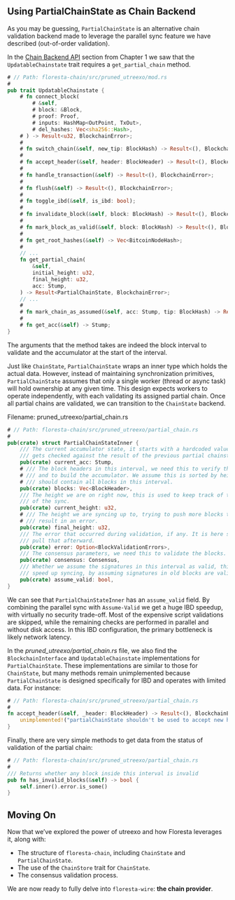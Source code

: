 ## Using PartialChainState as Chain Backend

As you may be guessing, `PartialChainState` is an alternative chain validation backend made to leverage the parallel sync feature we have described (out-of-order validation).

In the [Chain Backend API](ch01-02-chain-backend-api.md) section from Chapter 1 we saw that the `UpdatableChainstate` trait requires a `get_partial_chain` method.

```rust
# // Path: floresta-chain/src/pruned_utreexo/mod.rs
#
pub trait UpdatableChainstate {
    # fn connect_block(
        # &self,
        # block: &Block,
        # proof: Proof,
        # inputs: HashMap<OutPoint, TxOut>,
        # del_hashes: Vec<sha256::Hash>,
    # ) -> Result<u32, BlockchainError>;
    #
    # fn switch_chain(&self, new_tip: BlockHash) -> Result<(), BlockchainError>;
    #
    # fn accept_header(&self, header: BlockHeader) -> Result<(), BlockchainError>;
    #
    # fn handle_transaction(&self) -> Result<(), BlockchainError>;
    #
    # fn flush(&self) -> Result<(), BlockchainError>;
    #
    # fn toggle_ibd(&self, is_ibd: bool);
    #
    # fn invalidate_block(&self, block: BlockHash) -> Result<(), BlockchainError>;
    #
    # fn mark_block_as_valid(&self, block: BlockHash) -> Result<(), BlockchainError>;
    #
    # fn get_root_hashes(&self) -> Vec<BitcoinNodeHash>;
    #
    // ...
    fn get_partial_chain(
        &self,
        initial_height: u32,
        final_height: u32,
        acc: Stump,
    ) -> Result<PartialChainState, BlockchainError>;
    // ...
    #
    # fn mark_chain_as_assumed(&self, acc: Stump, tip: BlockHash) -> Result<bool, BlockchainError>;
    #
    # fn get_acc(&self) -> Stump;
}
```

The arguments that the method takes are indeed the block interval to validate and the accumulator at the start of the interval.

Just like `ChainState`, `PartialChainState` wraps an inner type which holds the actual data. However, instead of maintaining synchronization primitives, `PartialChainState` assumes that only a single worker (thread or async task) will hold ownership at any given time. This design expects workers to operate independently, with each validating its assigned partial chain. Once all partial chains are validated, we can transition to the `ChainState` backend.

Filename: pruned_utreexo/partial_chain.rs

```rust
# // Path: floresta-chain/src/pruned_utreexo/partial_chain.rs
#
pub(crate) struct PartialChainStateInner {
    /// The current accumulator state, it starts with a hardcoded value and
    /// gets checked against the result of the previous partial chainstate.
    pub(crate) current_acc: Stump,
    # /// The block headers in this interval, we need this to verify the blocks
    # /// and to build the accumulator. We assume this is sorted by height, and
    # /// should contain all blocks in this interval.
    pub(crate) blocks: Vec<BlockHeader>,
    /// The height we are on right now, this is used to keep track of the progress
    /// of the sync.
    pub(crate) current_height: u32,
    # /// The height we are syncing up to, trying to push more blocks than this will
    # /// result in an error.
    pub(crate) final_height: u32,
    /// The error that occurred during validation, if any. It is here so we can
    /// pull that afterward.
    pub(crate) error: Option<BlockValidationErrors>,
    /// The consensus parameters, we need this to validate the blocks.
    pub(crate) consensus: Consensus,
    /// Whether we assume the signatures in this interval as valid, this is used to
    /// speed up syncing, by assuming signatures in old blocks are valid.
    pub(crate) assume_valid: bool,
}
```

We can see that `PartialChainStateInner` has an `assume_valid` field. By combining the parallel sync with `Assume-Valid` we get a huge IBD speedup, with virtually no security trade-off. Most of the expensive script validations are skipped, while the remaining checks are performed in parallel and without disk access. In this IBD configuration, the primary bottleneck is likely network latency.

In the _pruned_utreexo/partial_chain.rs_ file, we also find the `BlockchainInterface` and `UpdatableChainstate` implementations for `PartialChainState`. These implementations are similar to those for `ChainState`, but many methods remain unimplemented because `PartialChainState` is designed specifically for IBD and operates with limited data. For instance:

```rust
# // Path: floresta-chain/src/pruned_utreexo/partial_chain.rs
#
fn accept_header(&self, _header: BlockHeader) -> Result<(), BlockchainError> {
    unimplemented!("partialChainState shouldn't be used to accept new headers")
}
```

Finally, there are very simple methods to get data from the status of validation of the partial chain:

```rust
# // Path: floresta-chain/src/pruned_utreexo/partial_chain.rs
#
/// Returns whether any block inside this interval is invalid
pub fn has_invalid_blocks(&self) -> bool {
    self.inner().error.is_some()
}
```

## Moving On

Now that we’ve explored the power of utreexo and how Floresta leverages it, along with:

- The structure of `floresta-chain`, including `ChainState` and `PartialChainState`.
- The use of the `ChainStore` trait for `ChainState`.
- The consensus validation process.

We are now ready to fully delve into `floresta-wire`: **the chain provider**.
